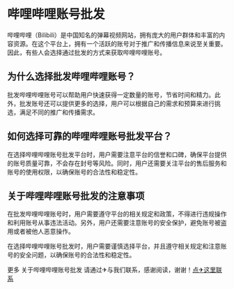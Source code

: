 # 哔哩哔哩账号批发

哔哩哔哩（Bilibili）是中国知名的弹幕视频网站，拥有庞大的用户群体和丰富的内容资源。在这个平台上，拥有一个活跃的账号对于推广和传播信息来说至关重要。因此，有些人会选择通过批发的方式来获取哔哩哔哩账号。

## 为什么选择批发哔哩哔哩账号？

批发哔哩哔哩账号可以帮助用户快速获得一定数量的账号，节省时间和精力。此外，批发账号还可以提供更多的选择，用户可以根据自己的需求和预算来进行挑选，满足不同的推广和传播需求。

## 如何选择可靠的哔哩哔哩账号批发平台？

在选择哔哩哔哩账号批发平台时，用户需要注意平台的信誉和口碑，确保平台提供的账号质量可靠，不会存在封号等风险。同时，用户还需要关注平台的售后服务和账号的使用权限，以确保账号的合法性和稳定性。

## 关于哔哩哔哩账号批发的注意事项

在批发哔哩哔哩账号时，用户需要遵守平台的相关规定和政策，不得进行违规操作和利用账号从事违法活动。另外，用户还需要注意账号的安全保护，避免账号被盗用或者被他人恶意操作。

在选择哔哩哔哩账号批发时，用户需要谨慎选择平台，并且遵守相关规定和注意账号的安全问题，以确保账号的合法性和稳定性。

更多 关于哔哩哔哩账号批发 请通过✈与我们联系，感谢阅读，谢谢！[点✈这里联系](https://cc.k02.cc)